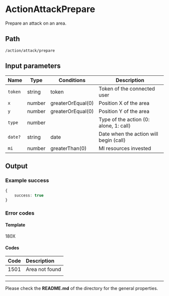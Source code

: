 # ActionAttackPrepare
Prepare an attack on an area.

## Path
`/action/attack/prepare`

## Input parameters
| Name | Type | Conditions | Description |
| --- | --- | --- | --- |
| `token` | string | token | Token of the connected user |
| `x` | number | greaterOrEqual(0) | Position X of the area |
| `y` | number | greaterOrEqual(0) | Position Y of the area |
| `type` | number |  | Type of the action (0: alone, 1: call) |
| `date?` | string |  date | Date when the action will begin (call) |
| `mi` | number | greaterThan(0) | MI resources invested |

## Output

### Example success
```TypeScript
{
    success: true
}
```

### Error codes
#### Template
180X

#### Codes
| Code | Description |
| ---: | :--- |
| 1501 | Area not found |
|  |  |

---
Please check the **README.md** of the directory for the general properties.